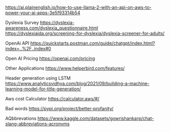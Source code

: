 https://ai.plainenglish.io/how-to-use-llama-2-with-an-api-on-aws-to-power-your-ai-apps-3e5f93314b54


Dyslexia Survey
https://dyslexia-awareness.com/dyslexia_questionnaire.html
https://dyslexiaida.org/screening-for-dyslexia/dyslexia-screener-for-adults/

OpenAi API
https://quickstarts.postman.com/guide/chatgpt/index.html?index=..%2F..index#0

Open AI Pricing
https://openai.com/pricing

Other Applications
https://www.helperbird.com/features/

Header generation using LSTM 
https://www.analyticsvidhya.com/blog/2021/09/building-a-machine-learning-model-for-title-generation/

Aws cost Calculator
https://calculator.aws/#/


Bad words
https://pypi.org/project/better-profanity/

AQbbrevations
https://www.kaggle.com/datasets/gowrishankarp/chat-slang-abbreviations-acronyms

